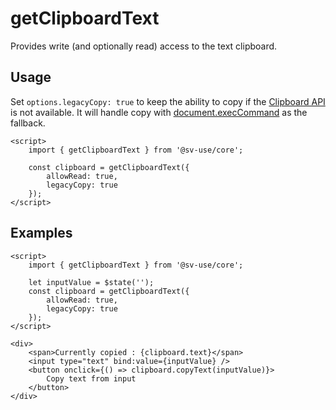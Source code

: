# getClipboardText

Provides write (and optionally read) access to the text clipboard.

## Usage

Set `options.legacyCopy: true` to keep the ability to copy if the [Clipboard API](https://developer.mozilla.org/en-US/docs/Web/API/Clipboard_API) is not available. It will handle copy with [document.execCommand](https://developer.mozilla.org/en-US/docs/Web/API/Document/execCommand) as the fallback.

```svelte
<script>
	import { getClipboardText } from '@sv-use/core';

	const clipboard = getClipboardText({
        allowRead: true,
        legacyCopy: true
    });
</script>
```

## Examples

```svelte
<script>
	import { getClipboardText } from '@sv-use/core';

	let inputValue = $state('');
	const clipboard = getClipboardText({
        allowRead: true,
        legacyCopy: true
    });
</script>

<div>
    <span>Currently copied : {clipboard.text}</span>
    <input type="text" bind:value={inputValue} />
    <button onclick={() => clipboard.copyText(inputValue)}>
        Copy text from input
    </button>
</div>
```
